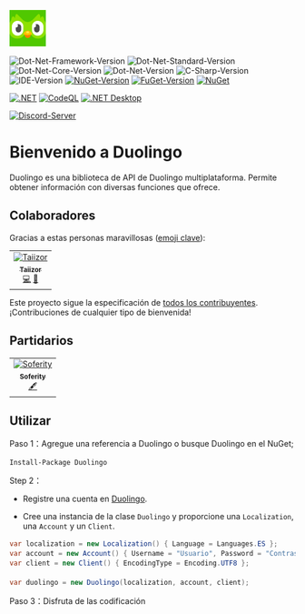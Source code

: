 ![Logo](.images/Logo.png)

![Dot-Net-Framework-Version](https://img.shields.io/badge/.NET%20Framework-%3E%3D4.5.2-blue)
![Dot-Net-Standard-Version](https://img.shields.io/badge/.NET%20Standard-%3E%3D1.1-blue)
![Dot-Net-Core-Version](https://img.shields.io/badge/.NET%20Core-%3E%3D3.1-blue)
![Dot-Net-Version](https://img.shields.io/badge/.NET-%3E%3D5.0-blue)
![C-Sharp-Version](https://img.shields.io/badge/C%23-11.0-blue.svg)
![IDE-Version](https://img.shields.io/badge/IDE-VS2022-blue.svg)
[![NuGet-Version](https://img.shields.io/nuget/v/Duolingo.svg)](https://www.nuget.org/packages/Duolingo)
[![FuGet-Version](https://www.fuget.org/packages/Duolingo/badge.svg)](https://www.fuget.org/packages/Duolingo)
[![NuGet](https://img.shields.io/nuget/dt/Duolingo)](https://www.nuget.org/api/v2/package/Duolingo)

[![.NET](https://github.com/Taiizor/Duolingo/actions/workflows/dotnet.yml/badge.svg)](https://github.com/Taiizor/Duolingo/actions/workflows/dotnet.yml)
[![CodeQL](https://github.com/Taiizor/Duolingo/actions/workflows/codeql-analysis.yml/badge.svg)](https://github.com/Taiizor/Duolingo/actions/workflows/codeql-analysis.yml)
[![.NET Desktop](https://github.com/Taiizor/Duolingo/actions/workflows/dotnet-desktop.yml/badge.svg)](https://github.com/Taiizor/Duolingo/actions/workflows/dotnet-desktop.yml)

[![Discord-Server](https://img.shields.io/discord/932386235538878534?label=Discord)](https://discord.gg/nxG977byXb)

# Bienvenido a Duolingo
Duolingo es una biblioteca de API de Duolingo multiplataforma. Permite obtener información con diversas funciones que ofrece.


## Colaboradores

Gracias a estas personas maravillosas ([emoji clave](https://allcontributors.org/docs/es-es/emoji-key)):

<table>
  <tr>
    <td align="center">
		<a href="https://github.com/Taiizor">
			<img src="https://avatars3.githubusercontent.com/u/41683699?s=460&v=4" width="80px;" alt="Taiizor"/>
			<br/>
			<sub>
				<b>Taiizor</b>
			</sub>
		</a>
		<br/>
		<a href="https://github.com/Taiizor/Duolingo/commits?author=Taiizor" title="Código">💻</a>
		<a href="https://www.taiizor.com" title="Ideas & Planificación, Comentarios">🤔</a>
	</td>
  </tr>
</table>

Este proyecto sigue la especificación de [todos los contribuyentes](https://github.com/all-contributors/all-contributors). ¡Contribuciones de cualquier tipo de bienvenida!

## Partidarios

<table>
  <tr>
    <td align="center">
		<a href="https://github.com/Soferity">
			<img src="https://avatars3.githubusercontent.com/u/63516515?s=200&v=4" width="80px;" alt="Soferity"/>
			<br/>
			<sub>
				<b>Soferity</b>
			</sub>
		</a>
		<br/>
		<a href="https://github.com/Soferity" target="_blank" title="Contenido">🖋</a>
	</td>
  </tr>
</table>

## Utilizar

Paso 1：Agregue una referencia a Duolingo o busque Duolingo en el NuGet;

```Install-Package Duolingo```

Step 2：

- Registre una cuenta en [Duolingo](https://www.duolingo.com/register).

- Cree una instancia de la clase `Duolingo` y proporcione una `Localization`, una `Account` y un `Client`.

```cs
var localization = new Localization() { Language = Languages.ES };
var account = new Account() { Username = "Usuario", Password = "Contraseña" };
var client = new Client() { EncodingType = Encoding.UTF8 };

var duolingo = new Duolingo(localization, account, client);
```

Paso 3：Disfruta de las codificación